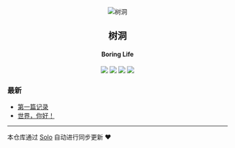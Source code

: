 <p align="center"><img alt="树洞" src="https://static.b3log.org/images/brand/solo-32.png"></p><h2 align="center">
树洞
</h2>

<h4 align="center">Boring Life</h4>
<p align="center"><a title="树洞" target="_blank" href="https://github.com/liangqiangWang/solo-blog"><img src="https://img.shields.io/github/last-commit/liangqiangWang/solo-blog.svg?style=flat-square&color=FF9900"></a>
<a title="GitHub repo size in bytes" target="_blank" href="https://github.com/liangqiangWang/solo-blog"><img src="https://img.shields.io/github/repo-size/liangqiangWang/solo-blog.svg?style=flat-square"></a>
<a title="Solo Version" target="_blank" href="https://github.com/b3log/solo/releases"><img src="https://img.shields.io/badge/solo-3.6.4-f1e05a.svg?style=flat-square&color=blueviolet"></a>
<a title="Hits" target="_blank" href="https://github.com/b3log/hits"><img src="https://hits.b3log.org/liangqiangWang/solo-blog.svg"></a></p>

### 最新

* [第一篇记录](http://www.wangliangqiang.cn/first)
* [世界，你好！](http://www.wangliangqiang.cn/hello-solo)



---

本仓库通过 [Solo](https://github.com/b3log/solo) 自动进行同步更新 ❤️ 